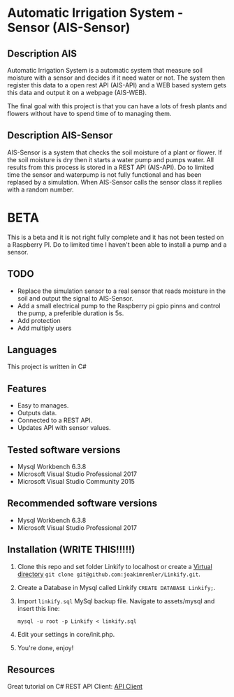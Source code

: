 # Automatic Irrigation System - Sensor (AIS-Sensor)

## Description AIS
Automatic Irrigation System is a automatic system that measure soil moisture with a sensor and decides if it need water or not.
The system then register this data to a open rest API (AIS-API) and a WEB based system gets this data and output it on a webpage (AIS-WEB).

The final goal with this project is that you can have a lots of fresh plants and flowers without have to spend time of to managing them.

## Description AIS-Sensor
AIS-Sensor is a system that checks the soil moisture of a plant or flower. If the soil moisture is dry then it starts a water pump and pumps water. All results from this process is stored in a REST API (AIS-API).
 Do to limited time the sensor and waterpump is not fully functional and has been replased by a simulation. When AIS-Sensor calls the sensor class it replies with a random number.

# BETA
This is a beta and it is not right fully complete and it has not been tested on a Raspberry PI.
Do to limited time I haven't been able to install a pump and a sensor.  

## TODO
* Replace the simulation sensor to a real sensor that reads moisture in the soil and output the signal to AIS-Sensor.
* Add a small electrical pump to the Raspberry pi gpio pinns and control the pump, a preferible duration is 5s.
* Add protection
* Add multiply users

## Languages
This project is written in C#

## Features
* Easy to manages.
* Outputs data.
* Connected to a REST API.
* Updates API with sensor values.


## Tested software versions
* Mysql Workbench 6.3.8
* Microsoft Visual Studio Professional 2017
* Microsoft Visual Studio Community 2015

## Recommended software versions
* Mysql Workbench 6.3.8
* Microsoft Visual Studio Professional 2017

## Installation (WRITE THIS!!!!!)
1. Clone this repo and set folder Linkify to localhost or create a [Virtual directory](https://en.wikipedia.org/wiki/Virtual_directory)
  `git clone git@github.com:joakimremler/Linkify.git`.

2. Create a Database in Mysql called Linkify `CREATE DATABASE Linkify;`.

3. Import `linkify.sql` MySql backup file. Navigate to assets/mysql and insert this line:

    `mysql -u root -p Linkify < linkify.sql`

4. Edit your settings in core/init.php.

5. You're done, enjoy!

## Resources
Great tutorial on C# REST API Client:
[API Client](https://www.youtube.com/watch?v=i1HSG7ttDtM)
